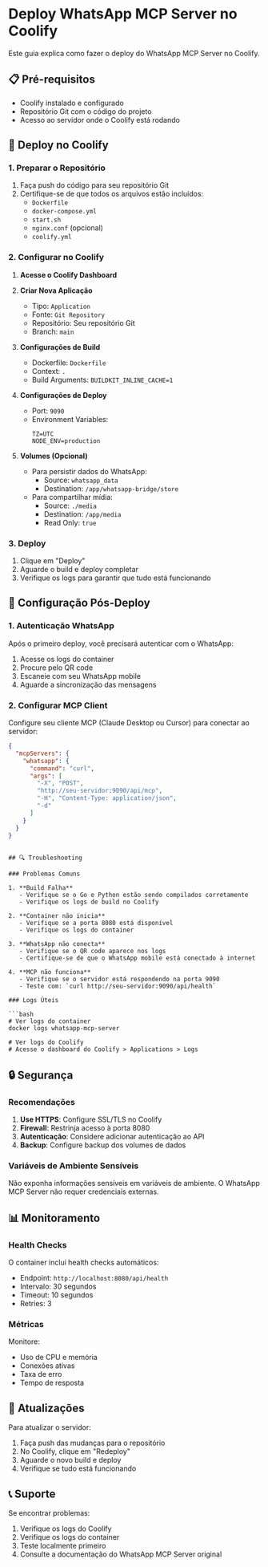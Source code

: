 # Deploy WhatsApp MCP Server no Coolify

Este guia explica como fazer o deploy do WhatsApp MCP Server no Coolify.

## 📋 Pré-requisitos

- Coolify instalado e configurado
- Repositório Git com o código do projeto
- Acesso ao servidor onde o Coolify está rodando

## 🚀 Deploy no Coolify

### 1. Preparar o Repositório

1. Faça push do código para seu repositório Git
2. Certifique-se de que todos os arquivos estão incluídos:
   - `Dockerfile`
   - `docker-compose.yml`
   - `start.sh`
   - `nginx.conf` (opcional)
   - `coolify.yml`

### 2. Configurar no Coolify

1. **Acesse o Coolify Dashboard**
2. **Criar Nova Aplicação**
   - Tipo: `Application`
   - Fonte: `Git Repository`
   - Repositório: Seu repositório Git
   - Branch: `main`

3. **Configurações de Build**
   - Dockerfile: `Dockerfile`
   - Context: `.`
   - Build Arguments: `BUILDKIT_INLINE_CACHE=1`

4. **Configurações de Deploy**
   - Port: `9090`
   - Environment Variables:
     ```
     TZ=UTC
     NODE_ENV=production
     ```

5. **Volumes (Opcional)**
   - Para persistir dados do WhatsApp:
     - Source: `whatsapp_data`
     - Destination: `/app/whatsapp-bridge/store`
   - Para compartilhar mídia:
     - Source: `./media`
     - Destination: `/app/media`
     - Read Only: `true`

### 3. Deploy

1. Clique em "Deploy"
2. Aguarde o build e deploy completar
3. Verifique os logs para garantir que tudo está funcionando

## 🔧 Configuração Pós-Deploy

### 1. Autenticação WhatsApp

Após o primeiro deploy, você precisará autenticar com o WhatsApp:

1. Acesse os logs do container
2. Procure pelo QR code
3. Escaneie com seu WhatsApp mobile
4. Aguarde a sincronização das mensagens

### 2. Configurar MCP Client

Configure seu cliente MCP (Claude Desktop ou Cursor) para conectar ao servidor:

```json
{
  "mcpServers": {
    "whatsapp": {
      "command": "curl",
      "args": [
        "-X", "POST",
        "http://seu-servidor:9090/api/mcp",
        "-H", "Content-Type: application/json",
        "-d"
      ]
    }
  }
}
```
```

## 🔍 Troubleshooting

### Problemas Comuns

1. **Build Falha**
   - Verifique se o Go e Python estão sendo compilados corretamente
   - Verifique os logs de build no Coolify

2. **Container não inicia**
   - Verifique se a porta 8080 está disponível
   - Verifique os logs do container

3. **WhatsApp não conecta**
   - Verifique se o QR code aparece nos logs
   - Certifique-se de que o WhatsApp mobile está conectado à internet

4. **MCP não funciona**
   - Verifique se o servidor está respondendo na porta 9090
   - Teste com: `curl http://seu-servidor:9090/api/health`

### Logs Úteis

```bash
# Ver logs do container
docker logs whatsapp-mcp-server

# Ver logs do Coolify
# Acesse o dashboard do Coolify > Applications > Logs
```

## 🔒 Segurança

### Recomendações

1. **Use HTTPS**: Configure SSL/TLS no Coolify
2. **Firewall**: Restrinja acesso à porta 8080
3. **Autenticação**: Considere adicionar autenticação ao API
4. **Backup**: Configure backup dos volumes de dados

### Variáveis de Ambiente Sensíveis

Não exponha informações sensíveis em variáveis de ambiente. O WhatsApp MCP Server não requer credenciais externas.

## 📊 Monitoramento

### Health Checks

O container inclui health checks automáticos:
- Endpoint: `http://localhost:8080/api/health`
- Intervalo: 30 segundos
- Timeout: 10 segundos
- Retries: 3

### Métricas

Monitore:
- Uso de CPU e memória
- Conexões ativas
- Taxa de erro
- Tempo de resposta

## 🔄 Atualizações

Para atualizar o servidor:

1. Faça push das mudanças para o repositório
2. No Coolify, clique em "Redeploy"
3. Aguarde o novo build e deploy
4. Verifique se tudo está funcionando

## 📞 Suporte

Se encontrar problemas:

1. Verifique os logs do Coolify
2. Verifique os logs do container
3. Teste localmente primeiro
4. Consulte a documentação do WhatsApp MCP Server original 